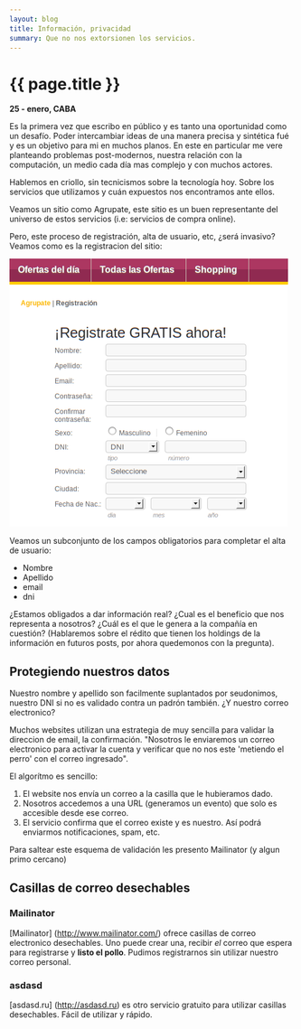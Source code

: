 ```yaml
---
layout: blog
title: Información, privacidad
summary: Que no nos extorsionen los servicios.
---
```


# {{ page.title }}

__25 - enero, CABA__

Es la primera vez que escribo en público y es tanto una oportunidad como un desafío. Poder intercambiar ideas de una manera precisa y sintética fué y es un objetivo para mi en muchos planos. En este en particular me vere planteando problemas post-modernos, nuestra relación con la computación, un medio cada día mas complejo y con muchos actores. 

Hablemos en criollo, sin tecnicismos sobre la tecnología hoy. Sobre los servicios que utilizamos y cuán expuestos nos encontramos ante ellos.

Veamos un sitio como Agrupate, este sitio es un buen representante del universo de estos servicios (i.e: servicios de compra online).

Pero, este proceso de registración, alta de usuario, etc, ¿será invasivo? 
Veamos como es la registracion del sitio:

![Agrupate](/images/agrupate_regist.png "Registracion en agrupate.com")

Veamos un subconjunto de los campos obligatorios para completar el alta de usuario:
 + Nombre
 + Apellido
 + email
 + dni


¿Estamos obligados a dar información real? ¿Cual es el beneficio que nos representa a nosotros? ¿Cuál es el que le genera a la compañía en cuestión? (Hablaremos sobre el rédito que tienen los holdings de la información en futuros posts, por ahora quedemonos con la pregunta).

## Protegiendo nuestros datos

Nuestro nombre y apellido son facilmente suplantados por seudonimos, nuestro DNI si no es validado contra un padrón también. ¿Y nuestro correo electronico?

Muchos websites utilizan una estrategia de muy sencilla para validar la direccion de email, la confirmación. "Nosotros le enviaremos un correo electronico para activar la cuenta y verificar que no nos este 'metiendo el perro' con el correo ingresado".

El algorítmo es sencillo:
 1. El website nos envía un correo a la casilla que le hubieramos dado.
 2. Nosotros accedemos a una URL (generamos un evento) que solo es accesible desde ese correo.
 3. El servicio confirma que el correo existe y es nuestro. Así podrá enviarmos notificaciones, spam, etc.

Para saltear este esquema de validación les presento Mailinator (y algun primo cercano)

## Casillas de correo desechables
### Mailinator
[Mailinator] (http://www.mailinator.com/) ofrece casillas de correo electronico desechables. Uno puede crear una, recibir *el* correo que espera para registrarse y **listo el pollo**. Pudimos registrarnos sin utilizar nuestro correo personal.

### asdasd
[asdasd.ru] (http://asdasd.ru) es otro servicio gratuito para utilizar casillas desechables. Fácil de utilizar y rápido.


